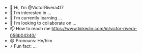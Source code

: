 - 👋 Hi, I’m @VictorRivera417
- 👀 I’m interested in ...
- 🌱 I’m currently learning ...
- 💞️ I’m looking to collaborate on ...
- 📫 How to reach me https://www.linkedin.com/in/victor-rivera-056b04340/
- 😄 Pronouns: He/him
- ⚡ Fun fact: ...

<!---
VictorRivera417/VictorRivera417 is a ✨ special ✨ repository because its `README.md` (this file) appears on your GitHub profile.
You can click the Preview link to take a look at your changes.
--->
